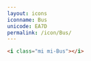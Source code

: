 ```yaml
---
layout: icons
iconname: Bus
unicode: EA7D
permalink: /icon/Bus/
---
```


``` html
<i class="mi mi-Bus"></i>
```
